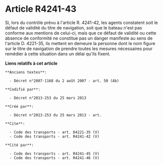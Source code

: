 # Article R4241-43

Si, lors du contrôle prévu à l'article R. 4241-42, les agents constatent soit le défaut de validité du titre de navigation,
soit que le bateau n'est pas conforme aux mentions de celui-ci, mais que ce défaut de validité ou cette absence de conformité
ne constitue pas un danger manifeste au sens de l'article D. 4221-35, ils mettent en demeure la personne dont le nom figure
sur le titre de navigation de prendre toutes les mesures nécessaires pour remédier à cette situation dans un délai qu'ils
fixent.

**Liens relatifs à cet article**

	**Anciens textes**:

	  - Décret n°2007-1168 du 2 août 2007 - art. 50 (Ab)

	**Codifié par**:

	  - Décret n°2013-253 du 25 mars 2013

	**Créé par**:

	  - Décret n°2013-253 du 25 mars 2013 - art.

	**Cite**:

	  - Code des transports - art. D4221-35 (V)
	  - Code des transports - art. R4241-42 (V)

	**Cité par**:

	  - Code des transports - art. R4241-45 (V)
	  - Code des transports - art. R4241-46 (V)
